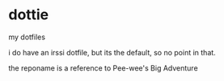 dottie
======

my dotfiles

i do have an irssi dotfile, but its the default, so no point in that.

the reponame is a reference to Pee-wee's Big Adventure
